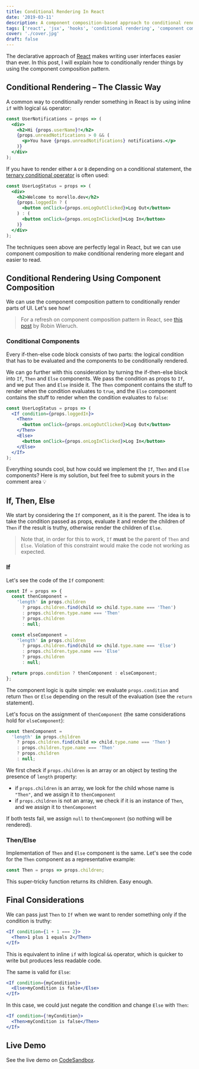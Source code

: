 ```yaml
---
title: Conditional Rendering In React
date: '2019-03-11'
description: A component composition-based approach to conditional rendering.
tags: ['react', 'jsx', 'hooks', 'conditional rendering', 'component composition']
cover: './cover.jpg'
draft: false
---
```


The declarative approach of [React](https://reactjs.org) makes writing user interfaces easier than ever. In this post, I will explain how to conditionally render things by using the component composition pattern.

## Conditional Rendering – The Classic Way

A common way to conditionally render something in React is by using inline `if` with logical `&&` operator:

```jsx
const UserNotifications = props => (
  <div>
    <h2>Hi {props.userName}!</h2>
    {props.unreadNotifications > 0 && (
      <p>You have {props.unreadNotifications} notifications.</p>
    )}
  </div>
);
```

If you have to render either `A` or `B` depending on a conditional statement, the [ternary conditional operator](https://developer.mozilla.org/en-US/docs/Web/JavaScript/Reference/Operators/Conditional_Operator) is often used:

```jsx
const UserLogStatus = props => (
  <div>
    <h2>Welcome to morello.dev</h2>
    {props.loggedIn ? (
      <button onClick={props.onLogOutClicked}>Log Out</button>
    ) : (
      <button onClick={props.onLogInClicked}>Log In</button>
    )}
  </div>
);
```

The techniques seen above are perfectly legal in React, but we can use component composition to make conditional rendering more elegant and easier to read.

## Conditional Rendering Using Component Composition

We can use the component composition pattern to conditionally render parts of UI. Let's see how!

> For a refresh on component composition pattern in React, see [this post](https://www.robinwieruch.de/react-component-composition) by Robin Wieruch.

### Conditional Components

Every if-then-else code block consists of two parts: the logical condition that has to be evaluated and the components to be conditionally rendered.

We can go further with this consideration by turning the if-then-else block into `If`, `Then` and `Else` components. We pass the condition as props to `If`, and we put `Then` and `Else` inside it. The `Then` component contains the stuff to render when the condition evaluates to `true`, and the `Else` component contains the stuff to render when the condition evaluates to `false`:

```jsx
const UserLogStatus = props => (
  <If condition={props.loggedIn}>
    <Then>
      <button onClick={props.onLogOutClicked}>Log Out</button>
    </Then>
    <Else>
      <button onClick={props.onLogInClicked}>Log In</button>
    </Else>
  </If>
);
```

Everything sounds cool, but how could we implement the `If`, `Then` and `Else` components? Here is my solution, but feel free to submit yours in the comment area 💡

## If, Then, Else

We start by considering the `If` component, as it is the parent. The idea is to take the condition passed as props, evaluate it and render the children of `Then` if the result is truthy, otherwise render the children of `Else`.

> Note that, in order for this to work, `If` **must** be the parent of `Then` and `Else`. Violation of this constraint would make the code not working as expected.

### If

Let's see the code of the `If` component:

```jsx
const If = props => {
  const thenComponent =
    'length' in props.children
      ? props.children.find(child => child.type.name === 'Then')
      : props.children.type.name === 'Then'
      ? props.children
      : null;

  const elseComponent =
    'length' in props.children
      ? props.children.find(child => child.type.name === 'Else')
      : props.children.type.name === 'Else'
      ? props.children
      : null;

  return props.condition ? thenComponent : elseComponent;
};
```

The component logic is quite simple: we evaluate `props.condition` and return `Then` or `Else` depending on the result of the evaluation (see the `return` statement).

Let's focus on the assignment of `thenComponent` (the same considerations hold for `elseComponent`):

```jsx
const thenComponent =
  'length' in props.children
    ? props.children.find(child => child.type.name === 'Then')
    : props.children.type.name === 'Then'
    ? props.children
    : null;
```

We first check if `props.children` is an array or an object by testing the presence of `length` property:

- if `props.children` is an array, we look for the child whose name is `"Then"`, and we assign it to `thenComponent`
- if `props.children` is not an array, we check if it is an instance of `Then`, and we assign it to `thenComponent`

If both tests fail, we assign `null` to `thenComponent` (so nothing will be rendered).

### Then/Else

Implementation of `Then` and `Else` component is the same. Let's see the code for the `Then` component as a representative example:

```jsx
const Then = props => props.children;
```

This super-tricky function returns its children. Easy enough.

## Final Considerations

We can pass just `Then` to `If` when we want to render something only if the condition is truthy:

```jsx
<If condition={1 + 1 === 2}>
  <Then>1 plus 1 equals 2</Then>
</If>
```

This is equivalent to inline `if` with logical `&&` operator, which is quicker to write but produces less readable code.

The same is valid for `Else`:

```jsx
<If condition={myCondition}>
  <Else>myCondition is false</Else>
</If>
```

In this case, we could just negate the condition and change `Else` with `Then`:

```jsx
<If condition={!myCondition}>
  <Then>myCondition is false</Then>
</If>
```

## Live Demo

See the live demo on [CodeSandbox](https://codesandbox.io/s/4wrn34q7pw).
